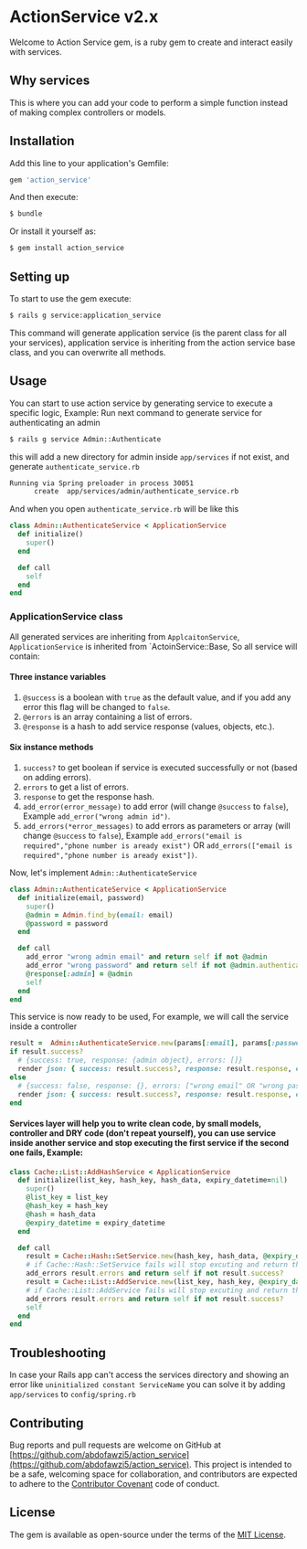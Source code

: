 # ActionService v2.x
Welcome to Action Service gem, is a ruby gem to create and interact easily with services.

## Why services
This is where you can add your code to perform a simple function instead of making complex controllers or models.

## Installation
Add this line to your application's Gemfile:

```ruby
gem 'action_service'
```

And then execute:
```bash
$ bundle
```

Or install it yourself as:
```bash
$ gem install action_service
```

## Setting up
To start to use the gem execute:
```bash
$ rails g service:application_service
```
This command will generate application service (is the parent class for all your services), application service is inheriting from the action service base class, and you can overwrite all methods.

## Usage
You can start to use action service by generating service to execute a specific logic, Example:
Run next command to generate service for authenticating an admin
```bash 
$ rails g service Admin::Authenticate
```
this will add a new directory for admin inside `app/services` if not exist, and generate `authenticate_service.rb`
```bash
Running via Spring preloader in process 30051
      create  app/services/admin/authenticate_service.rb
```
And when you open `authenticate_service.rb` will be like this
```ruby
class Admin::AuthenticateService < ApplicationService
  def initialize()
    super()
  end

  def call
    self
  end
end
```

### ApplicationService class
All generated services are inheriting from `ApplcaitonService`, `ApplicationService` is inherited from `ActoinService::Base, So all service will contain:  
#### Three instance variables 
1. `@success` is a boolean with `true` as the default value, and if you add any error this flag will be changed to `false`. 
2. `@errors` is an array containing a list of errors.
3. `@response` is a hash to add service response (values, objects, etc.).
#### Six instance methods
1. `success?` to get boolean if service is executed successfully or not (based on adding errors).
2. `errors` to get a list of errors.
3. `response` to get the response hash.
4. `add_error(error_message)` to add error (will change `@success` to `false`), Example `add_error("wrong admin id")`.
5. `add_errors(*error_messages)` to add errors as parameters or array (will change `@success` to `false`), Example `add_errors("email is required","phone number is aready exist")` OR `add_errors(["email is required","phone number is aready exist"])`.

Now, let's implement `Admin::AuthenticateService`
```ruby
class Admin::AuthenticateService < ApplicationService
  def initialize(email, password)
    super()
    @admin = Admin.find_by(email: email)
    @password = password
  end

  def call
    add_error "wrong admin email" and return self if not @admin
    add_error "wrong password" and return self if not @admin.authenticate(@password)
    @response[:admin] = @admin
    self
  end
end
```

This service is now ready to be used, For example, we will call the service inside a controller
```ruby
result =  Admin::AuthenticateService.new(params[:email], params[:password]).call
if result.success?
  # {success: true, response: {admin object}, errors: []}
  render json: { success: result.success?, response: result.response, errors: result.errors }
else
  # {success: false, response: {}, errors: ["wrong email" OR "wrong password"]}
  render json: { success: result.success?, response: result.response, errors: result.errors }, status: :unauthorized
end
```

#### Services layer will help you to write clean code, by small models, controller and DRY code (don't repeat yourself), you can use service inside another service and stop executing the first service if the second one fails, Example:
```ruby
class Cache::List::AddHashService < ApplicationService
  def initialize(list_key, hash_key, hash_data, expiry_datetime=nil)
    super()
    @list_key = list_key
    @hash_key = hash_key
    @hash = hash_data
    @expiry_datetime = expiry_datetime
  end

  def call
    result = Cache::Hash::SetService.new(hash_key, hash_data, @expiry_datetime).call
    # if Cache::Hash::SetService fails will stop excuting and return the errors
    add_errors result.errors and return self if not result.success? 
    result = Cache::List::AddService.new(list_key, hash_key, @expiry_datetime).call
    # if Cache::List::AddService fails will stop excuting and return the errors
    add_errors result.errors and return self if not result.success?
    self
  end
end
```

## Troubleshooting 
In case your Rails app can't access the services directory and showing an error like `uninitialized constant ServiceName` you can solve it by adding `app/services` to `config/spring.rb`

## Contributing
Bug reports and pull requests are welcome on GitHub at [https://github.com/abdofawzi5/action_service](https://github.com/abdofawzi5/action_service). This project is intended to be a safe, welcoming space for collaboration, and contributors are expected to adhere to the [Contributor Covenant](http://contributor-covenant.org) code of conduct.

## License
The gem is available as open-source under the terms of the [MIT License](http://opensource.org/licenses/MIT).
